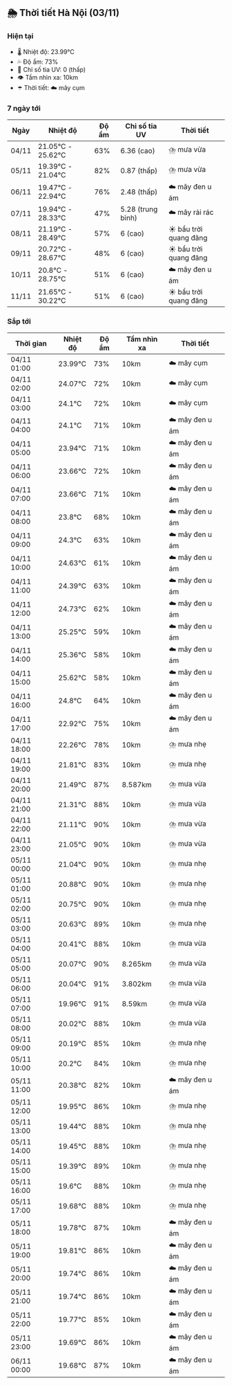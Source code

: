 ## 🌦️ Thời tiết Hà Nội (03/11)

### Hiện tại

- 🌡️ Nhiệt độ: 23.99℃
- 💦 Độ ẩm: 73%
- 🌟 Chỉ số tia UV: 0 (thấp)
- 👁️ Tầm nhìn xa: 10km
- ☂️ Thời tiết: ☁️ mây cụm

### 7 ngày tới

| Ngày | Nhiệt độ | Độ ẩm | Chỉ số tia UV | Thời tiết |
| --- | --- | --- | --- | --- |
| 04/11 | 21.05℃ - 25.62℃ | 63% | 6.36 (cao) | ⛈️ mưa vừa |
| 05/11 | 19.39℃ - 21.04℃ | 82% | 0.87 (thấp) | ⛈️ mưa vừa |
| 06/11 | 19.47℃ - 22.94℃ | 76% | 2.48 (thấp) | ☁️ mây đen u ám |
| 07/11 | 19.94℃ - 28.33℃ | 47% | 5.28 (trung bình) | ☁️ mây rải rác |
| 08/11 | 21.19℃ - 28.49℃ | 57% | 6 (cao) | ☀️ bầu trời quang đãng |
| 09/11 | 20.72℃ - 28.67℃ | 48% | 6 (cao) | ☀️ bầu trời quang đãng |
| 10/11 | 20.8℃ - 28.75℃ | 51% | 6 (cao) | ☁️ mây đen u ám |
| 11/11 | 21.65℃ - 30.22℃ | 51% | 6 (cao) | ☀️ bầu trời quang đãng |

### Sắp tới

| Thời gian | Nhiệt độ | Độ ẩm | Tầm nhìn xa | Thời tiết |
| --- | --- | --- | --- | --- |
| 04/11 01:00 | 23.99℃ | 73% | 10km | ☁️ mây cụm |
| 04/11 02:00 | 24.07℃ | 72% | 10km | ☁️ mây cụm |
| 04/11 03:00 | 24.1℃ | 72% | 10km | ☁️ mây cụm |
| 04/11 04:00 | 24.1℃ | 71% | 10km | ☁️ mây đen u ám |
| 04/11 05:00 | 23.94℃ | 71% | 10km | ☁️ mây đen u ám |
| 04/11 06:00 | 23.66℃ | 72% | 10km | ☁️ mây đen u ám |
| 04/11 07:00 | 23.66℃ | 71% | 10km | ☁️ mây đen u ám |
| 04/11 08:00 | 23.8℃ | 68% | 10km | ☁️ mây đen u ám |
| 04/11 09:00 | 24.3℃ | 63% | 10km | ☁️ mây đen u ám |
| 04/11 10:00 | 24.63℃ | 61% | 10km | ☁️ mây đen u ám |
| 04/11 11:00 | 24.39℃ | 63% | 10km | ☁️ mây đen u ám |
| 04/11 12:00 | 24.73℃ | 62% | 10km | ☁️ mây đen u ám |
| 04/11 13:00 | 25.25℃ | 59% | 10km | ☁️ mây đen u ám |
| 04/11 14:00 | 25.36℃ | 58% | 10km | ☁️ mây đen u ám |
| 04/11 15:00 | 25.62℃ | 58% | 10km | ☁️ mây đen u ám |
| 04/11 16:00 | 24.8℃ | 64% | 10km | ☁️ mây đen u ám |
| 04/11 17:00 | 22.92℃ | 75% | 10km | ☁️ mây đen u ám |
| 04/11 18:00 | 22.26℃ | 78% | 10km | ⛈️ mưa nhẹ |
| 04/11 19:00 | 21.81℃ | 83% | 10km | ⛈️ mưa nhẹ |
| 04/11 20:00 | 21.49℃ | 87% | 8.587km | ⛈️ mưa vừa |
| 04/11 21:00 | 21.31℃ | 88% | 10km | ⛈️ mưa vừa |
| 04/11 22:00 | 21.11℃ | 90% | 10km | ⛈️ mưa vừa |
| 04/11 23:00 | 21.05℃ | 90% | 10km | ⛈️ mưa vừa |
| 05/11 00:00 | 21.04℃ | 90% | 10km | ⛈️ mưa nhẹ |
| 05/11 01:00 | 20.88℃ | 90% | 10km | ⛈️ mưa nhẹ |
| 05/11 02:00 | 20.75℃ | 90% | 10km | ⛈️ mưa nhẹ |
| 05/11 03:00 | 20.63℃ | 89% | 10km | ⛈️ mưa nhẹ |
| 05/11 04:00 | 20.41℃ | 88% | 10km | ⛈️ mưa vừa |
| 05/11 05:00 | 20.07℃ | 90% | 8.265km | ⛈️ mưa vừa |
| 05/11 06:00 | 20.04℃ | 91% | 3.802km | ⛈️ mưa vừa |
| 05/11 07:00 | 19.96℃ | 91% | 8.59km | ⛈️ mưa vừa |
| 05/11 08:00 | 20.02℃ | 88% | 10km | ⛈️ mưa vừa |
| 05/11 09:00 | 20.19℃ | 85% | 10km | ⛈️ mưa nhẹ |
| 05/11 10:00 | 20.2℃ | 84% | 10km | ⛈️ mưa nhẹ |
| 05/11 11:00 | 20.38℃ | 82% | 10km | ☁️ mây đen u ám |
| 05/11 12:00 | 19.95℃ | 86% | 10km | ⛈️ mưa nhẹ |
| 05/11 13:00 | 19.44℃ | 88% | 10km | ⛈️ mưa nhẹ |
| 05/11 14:00 | 19.45℃ | 88% | 10km | ⛈️ mưa nhẹ |
| 05/11 15:00 | 19.39℃ | 89% | 10km | ⛈️ mưa nhẹ |
| 05/11 16:00 | 19.6℃ | 88% | 10km | ⛈️ mưa nhẹ |
| 05/11 17:00 | 19.68℃ | 88% | 10km | ⛈️ mưa nhẹ |
| 05/11 18:00 | 19.78℃ | 87% | 10km | ☁️ mây đen u ám |
| 05/11 19:00 | 19.81℃ | 86% | 10km | ☁️ mây đen u ám |
| 05/11 20:00 | 19.74℃ | 86% | 10km | ☁️ mây đen u ám |
| 05/11 21:00 | 19.74℃ | 86% | 10km | ☁️ mây đen u ám |
| 05/11 22:00 | 19.77℃ | 85% | 10km | ☁️ mây đen u ám |
| 05/11 23:00 | 19.69℃ | 86% | 10km | ☁️ mây đen u ám |
| 06/11 00:00 | 19.68℃ | 87% | 10km | ☁️ mây đen u ám |
